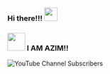 ### Hi there!!!  <img src="https://i.pinimg.com/originals/7f/d4/1a/7fd41abad4871706f9ab7940cfc0234a.gif" width="30px">
### <img src="https://emoji.gg/assets/emoji/3454_MP5.gif" width="40px"> I AM AZIM!! 

![YouTube Channel Subscribers](https://img.shields.io/youtube/channel/subscribers/UCiO64wCoqdvReHcCD0W4aLg?label=Amazing%20people&style=social)
<!--
**Azim-js/Azim-js** is a ✨ _special_ ✨ repository because its `README.md` (this file) appears on your GitHub profile.

Here are some ideas to get you started:

- 🔭 I’m currently working on ...
- 🌱 I’m currently learning ...
- 👯 I’m looking to collaborate on ...
- 🤔 I’m looking for help with ...
- 💬 Ask me about ...
- 📫 How to reach me: ...
- 😄 Pronouns: ...
- ⚡ Fun fact: ...
-->
